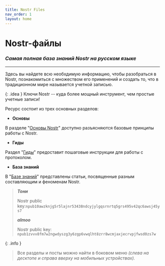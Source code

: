 ```yaml
---
title: Nostr Files
nav_order: 1
layout: home
---
```


# Nostr-файлы
### *Самая полная база знаний Nostr на русском языке*

***

Здесь вы найдете всю необхдимую информацию, чтобы разобраться в Nostr, познакомиться с множеством его применений и создать то, что в традиционном мире называется учетной записью. 

{: .idea }
Ключи Nostr -- куда более мощный инструмент, чем простые учетные записи!

Ресурс состоит из трех основных разделов:

* **Основы**

В разделе "[Основы Nostr](https://bitcoin21ideas.github.io/nostr-files/docs/basics/basics.html)" доступно разъясняются базовые принципы работы с Nostr.

* **Гиды**

Раздел "[Гиды](https://bitcoin21ideas.github.io/nostr-files/docs/guides/guides.html)" предоставит пошаговые инструкции для работы с протоколом.

* **База знаний**

В "[Базе знаний](https://bitcoin21ideas.github.io/nostr-files/docs/knowledgebase/knowledgebase.html)" представлены статьи, посвященные разным составляющим и феноменам Nostr.

> ***Тони***
> 
>   Nostr public key:`npub10awzknjg5r5lajnr53438ndcyjylgqsrnrtq5grs495v42qc6awsj45ys7`
> 
> ***almoo***
> 
>   Nostr public key: `npub1zvvv8fm7w2ngwdyszg3y6zgp6vwqlht8zrr8wcmjaxjecrvpjfwsd0zs7w`

{: .info }
> Все разделы и посты можно найти в боковом меню *(слева на десктопе и справа вверху на мобильных устройствах).*
